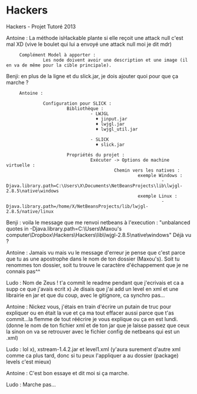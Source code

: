 Hackers
=======

Hackers - Projet Tutoré 2013


Antoine : La méthode isHackable plante si elle reçoit une attack null c'est mal XD 
         (vive le boulet qui lui a envoyé une attack null moi je dit mdr)
         
         Complément Model à apporter : 
                  Les node doivent avoir une description et une image (il en va de même pour la cible principale).

Benji: en plus de la ligne et du slick.jar, je dois ajouter quoi pour que ça marche ?

         Antoine :

                  Configuration pour SLICK : 
                           Bibliothèque : 
                                    - LWJGL
                                      ♦ jinput.jar
                                      ♦ lwjgl.jar
                                      ♦ lwjgl_util.jar
                                    
                                    - SLICK
                                      ♦ slick.jar
                                      
                           Propriétés du projet : 
                                    Exécuter -> Options de machine virtuelle : 
                                             Chemin vers les natives : 
                                                      exemple Windows : 
                                                               -Djava.library.path=C:\Users\X\Documents\NetBeansProjects\lib\lwjgl-2.8.5\native\windows
                                                      exemple Linux :
                                                               -Djava.library.path=/home/X/NetBeansProjects/lib/lwjgl-2.8.5/native/linux

Benji : voila le message que me renvoi netbeans à l'execution : "unbalanced quotes in -Djava.library.path=C:\Users\Maxou's computer\Dropbox\Hackers\Hackers\lib\lwjgl-2.8.5\native\windows"
Déjà vu ?

Antoine : Jamais vu mais vu le message d'erreur je pense que c'est parce 
que tu as une apostrophe dans le nom de ton dossier (Maxou's).
Soit tu renommes ton dossier, soit tu trouve le caractère d'échappement que je ne connais pas^^

Ludo : Nom de Zeus ! t'a commit le readme pendant que j'ecrivais et ca a supp ce que j'avais ecrit x)
Je disais que j'ai add un level en xml et une librairie en jar et que du coup, avec le gitignore, ca synchro pas...

Antoine : Nickez vous, j'étais en train d'écrire un putain de truc pour expliquer ou en était la vue et ça ma tout effacer
aussi parce que t'as commit...la flemme de tout réécrire je vous explique ou ça en est lundi.
(donne le nom de ton fichier xml et de ton jar que je laisse passez que ceux la sinon on va 
se retrouver avec le fichier config de netbeans qui est un .xml)

Ludo : lol x), xstream-1.4.2.jar et level1.xml (y'aura surement d'autre xml comme ca plus tard, donc si tu peux l'appliquer a au dossier (package) levels c'est mieux)

Antoine : C'est bon essaye et dit moi si ça marche.

Ludo : Marche pas...
